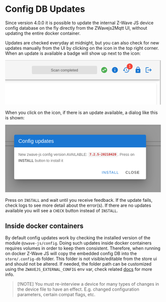 # Config DB Updates

Since version 4.0.0 it is possible to update the internal Z-Wave JS device config database on the fly directly from the ZWavejs2Mqtt UI, without updating the entire docker container.

Updates are checked everyday at midnight, but you can also check for new updates manually from the UI by clicking on the icon in the top right corner. When an update is available a badge will show up next to the icon:

![Config update icon](../_images/config_updates_icon.png)

When you click on the icon, if there is an update available, a dialog like this is shown:

![Config update dialog](../_images/config_updates_dialog.png)

Press on `INSTALL` and wait until you receive feedback. If the update fails, check logs to see more detail about the error(s). If there are no updates available you will see a `CHECK` button instead of `INSTALL`.

## Inside docker containers

By default config updates work by checking the installed version of the module `@zwave-js/config`. Doing such updates inside docker containers requires volumes in order to keep them consistent. Therefore, when running on docker Z-Wave JS will copy the embedded config DB into the `store/.config-db` folder. This folder is not visible/editable from the store ui and should not be altered. If needed, the folder path can be customized using the `ZWAVEJS_EXTERNAL_CONFIG` env var, check related [docs](/guide/env-vars) for more info.

> [!NOTE] You must re-interview a device for many types of changes in the device file to have an effect. E.g. changed configuration parameters, certain compat flags, etc.
